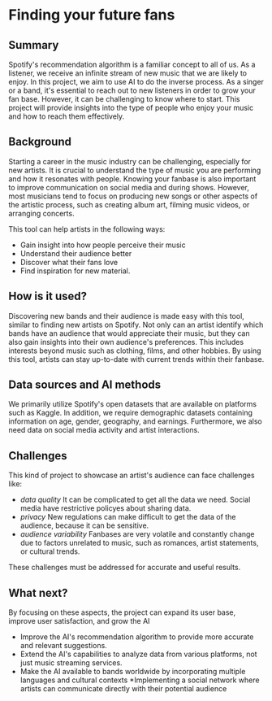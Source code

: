# Finding your future fans

## Summary

Spotify's recommendation algorithm is a familiar concept to all of us. As a listener, we receive an infinite stream of new music that we are likely to enjoy. In this project, we aim to use AI to do the inverse process. As a singer or a band, it's essential to reach out to new listeners in order to grow your fan base. However, it can be challenging to know where to start. This project will provide insights into the type of people who enjoy your music and how to reach them effectively.

## Background

Starting a career in the music industry can be challenging, especially for new artists. It is crucial to understand the type of music you are performing and how it resonates with people. Knowing your fanbase is also important to improve communication on social media and during shows. However, most musicians tend to focus on producing new songs or other aspects of the artistic process, such as creating album art, filming music videos, or arranging concerts.

This tool can help artists in the following ways:
* Gain insight into how people perceive their music
* Understand their audience better
* Discover what their fans love
* Find inspiration for new material.


## How is it used?

Discovering new bands and their audience is made easy with this tool, similar to finding new artists on Spotify. Not only can an artist identify which bands have an audience that would appreciate their music, but they can also gain insights into their own audience's preferences. This includes interests beyond music such as clothing, films, and other hobbies. By using this tool, artists can stay up-to-date with current trends within their fanbase.


## Data sources and AI methods

We primarily utilize Spotify's open datasets that are available on platforms such as Kaggle. In addition, we require demographic datasets containing information on age, gender, geography, and earnings. Furthermore, we also need data on social media activity and artist interactions.


## Challenges

This kind of project to showcase an artist's audience can face challenges like:
*  _data quality_ It can be complicated to get all the data we need. Social media have restrictive policyes about sharing data.
*  _privacy_ New regulations can make difficult to get the data of the audience, because it can be sensitive.
*  _audience variability_ Fanbases are very volatile and constantly change due to factors unrelated to music, such as romances, artist statements, or cultural trends.

These challenges must be addressed for accurate and useful results.

## What next?

By focusing on these aspects, the project can expand its user base, improve user satisfaction, and grow the AI
* Improve the AI's recommendation algorithm to provide more accurate and relevant suggestions.
* Extend the AI's capabilities to analyze data from various platforms, not just music streaming services.
* Make the AI available to bands worldwide by incorporating multiple languages and cultural contexts
*Implementing a social network where artists can communicate directly with their potential audience

